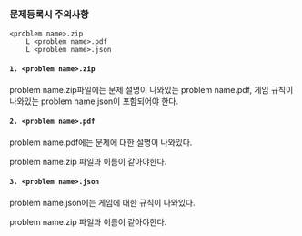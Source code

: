### 문제등록시 주의사항 
```
<problem name>.zip
	L <problem name>.pdf
	L <problem name>.json
```

#### `1. <problem name>.zip`
  problem name.zip파일에는 문제 설명이 나와있는 problem name.pdf, 게임 규칙이 나와있는 problem name.json이 포함되어야 한다.
  

#### `2. <problem name>.pdf`
 problem name.pdf에는 문제에 대한 설명이 나와있다.
 
 problem name.zip 파일과 이름이 같아야한다.

#### `3. <problem name>.json`
  problem name.json에는 게임에 대한 규칙이 나와있다.
  
  problem name.zip 파일과 이름이 같아야한다.
